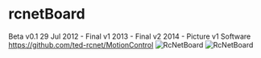 rcnetBoard
==========
Beta v0.1 29 Jul 2012 - Final v1 2013 - Final v2 2014 - Picture v1
Software https://github.com/ted-rcnet/MotionControl
![RcNetBoard](images/newpcb2.jpg)
![RcNetBoard](images/8.jpg)
